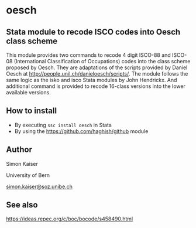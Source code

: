 # oesch
## Stata module to recode ISCO codes into Oesch class scheme
This module provides two commands to recode 4 digit ISCO-88 and ISCO-08 (International Classification of Occupations) codes into the class scheme proposed by Oesch. They are adaptations of the scripts provided by Daniel Oesch at http://people.unil.ch/danieloesch/scripts/. The module follows the same logic as the isko and isco Stata modules by John Hendrickx. And additional command is provided to recode 16-class versions into the lower available versions.

## How to install
- By executing `ssc install oesch` in Stata
- By using the https://github.com/haghish/github module

## Author
Simon Kaiser

University of Bern

simon.kaiser@soz.unibe.ch

## See also
https://ideas.repec.org/c/boc/bocode/s458490.html
